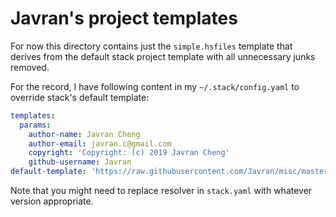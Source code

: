 # Javran's project templates

For now this directory contains just the `simple.hsfiles` template that
derives from the default stack project template with all unnecessary junks removed.

For the record, I have following content in my `~/.stack/config.yaml`
to override stack's default template:

```yaml
templates:
  params:
    author-name: Javran Cheng
    author-email: javran.c@gmail.com
    copyright: 'Copyright: (c) 2019 Javran Cheng'
    github-username: Javran
default-template: 'https://raw.githubusercontent.com/Javran/misc/master/project-templates/simple.hsfiles'
```

Note that you might need to replace resolver in `stack.yaml` with whatever version appropriate.
